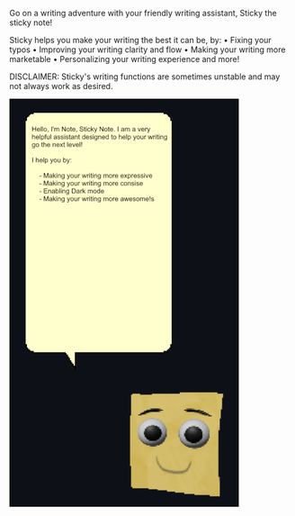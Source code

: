 Go on a writing adventure with your friendly writing assistant, Sticky the sticky note!

Sticky helps you make your writing the best it can be, by:
• Fixing your typos
• Improving your writing clarity and flow
• Making your writing more marketable
• Personalizing your writing experience
and more!

DISCLAIMER: Sticky's writing functions are sometimes unstable and may not always work as desired.

![ezcv logo](https://github.com/4t0m15/StickyKeys/blob/61a5004e56465907f51957d3b1ac66fff8ff376c/ReadmeImages/StickyNote%20dark%20mode.png)
